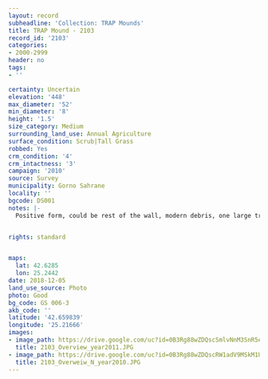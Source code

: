 ```yaml
---
layout: record
subheadline: 'Collection: TRAP Mounds'
title: TRAP Mound - 2103
record_id: '2103'
categories:
- 2000-2999
header: no
tags:
- ''

certainty: Uncertain
elevation: '448'
max_diameter: '52'
min_diameter: '8'
height: '1.5'
size_category: Medium
surrounding_land_use: Annual Agriculture
surface_condition: Scrub|Tall Grass
robbed: Yes
crm_condition: '4'
crm_intactness: '3'
campaign: '2010'
source: Survey
municipality: Gorno Sahrane
locality: ''
bgcode: DS001
notes: |-
  Positive form, could be rest of the wall, modern debris, one large trench.


rights: standard


maps:
  lat: 42.6285
  lon: 25.2442
date: 2018-12-05
land_use_source: Photo
photo: Good
bg_code: GS 006-3
akb_code: ''
latitude: '42.659839'
longitude: '25.21666'
images:
- image_path: https://drive.google.com/uc?id=0B3Rg88wZDQscSmlvNnM3SnR5elk
  title: 2103_Overview_year2011.JPG
- image_path: https://drive.google.com/uc?id=0B3Rg88wZDQscRW1adV9MSkM1UDQ
  title: 2103_Overweiw_N_year2010.JPG
---
```

